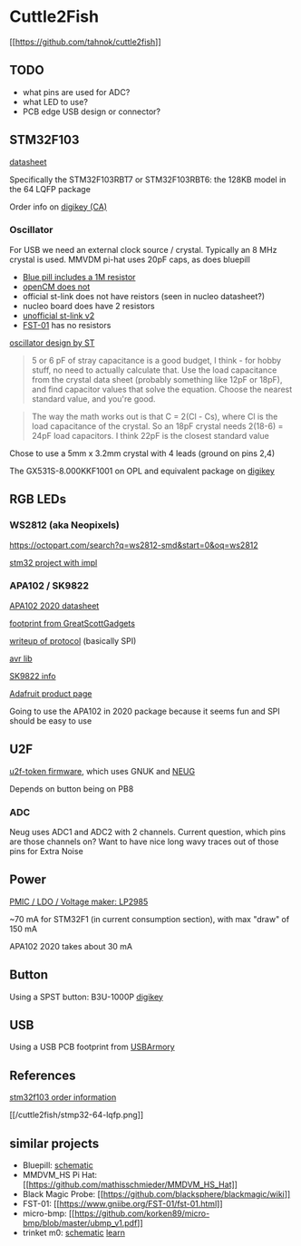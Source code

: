 # Cuttle2Fish

[[https://github.com/tahnok/cuttle2fish]]

## TODO

 - what pins are used for ADC?
 - what LED to use?
 - PCB edge USB design or connector?

## STM32F103

[datasheet](/cuttle2fish/stm32f103c8.pdf)

Specifically the STM32F103RBT7 or STM32F103RBT6: the 128KB model in the 64 LQFP package

Order info on [digikey (CA)](https://www.digikey.ca/product-detail/en/stmicroelectronics/STM32F103RBT7/497-11526-ND/2035337)

### Oscillator

For USB we need an external clock source / crystal. Typically an 8 MHz crystal is used. MMVDM pi-hat uses 20pF caps, as does bluepill

 - [Blue pill includes a 1M resistor](https://wiki.stm32duino.com/images/c/c1/Vcc-gnd.com-STM32F103C8-schematic.pdf)
 - [openCM does not](http://support.robotis.com/en/baggage_files/opencm/opencm904_rev_10_final_schematic.pdf)
 - official st-link does not have reistors (seen in nucleo datasheet?)
 - nucleo board does have 2 resistors
 - [unofficial st-link v2](http://www.micromouseonline.com/wp/wp-content/uploads/2014/01/mini-st-link-v2.png)
 - [FST-01](https://www.gniibe.org/images/FST-01/Fst-01-schematic.png) has no resistors

[oscillator design by ST](https://www.st.com/content/ccc/resource/technical/document/application_note/c6/eb/5e/11/e3/69/43/eb/CD00221665.pdf/files/CD00221665.pdf/jcr:content/translations/en.CD00221665.pdf)

> 5 or 6 pF of stray capacitance is a good budget, I think - for hobby stuff, no need to actually calculate that. Use the load capacitance from the crystal data sheet (probably something like 12pF or 18pF), and find capacitor values that solve the equation. Choose the nearest standard value, and you're good.

> The way the math works out is that C = 2(Cl - Cs), where Cl is the load capacitance of the crystal. So an 18pF crystal needs 2(18-6) = 24pF load capacitors. I think 22pF is the closest standard value

Chose to use a 5mm x 3.2mm crystal with 4 leads (ground on pins 2,4)

The GX531S-8.000KKF1001 on OPL and equivalent package on [digikey](https://www.digikey.ca/product-detail/en/ecs-inc/ECS-80-10-30B-CWN-TR/XC2708TR-ND/8023325)

## RGB LEDs

### WS2812 (aka Neopixels)

https://octopart.com/search?q=ws2812-smd&start=0&oq=ws2812

[stm32 project with impl](https://github.com/hwhw/stm32-projects)

### APA102 / SK9822

[APA102 2020 datasheet](http://www.led-color.com/upload/201604/APA102-2020%20SMD%20LED.pdf)

[footprint from GreatScottGadgets](https://github.com/greatscottgadgets/gsg-kicad-lib/blob/master/gsg-modules.pretty/APA102-2020.kicad_mod)

[writeup of protocol](https://cpldcpu.wordpress.com/2014/08/27/apa102/) (basically SPI)

[avr lib](https://github.com/cpldcpu/light_ws2812/tree/master/light_apa102_AVR)

[SK9822 info](https://cpldcpu.wordpress.com/2016/12/13/sk9822-a-clone-of-the-apa102/)

[Adafruit product page](https://www.adafruit.com/product/3341)

Going to use the APA102 in 2020 package because it seems fun and SPI should be easy to use

## U2F

[u2f-token firmware](https://github.com/gl-sergei/u2f-token), which uses GNUK and [NEUG](https://www.gniibe.org/memo/development/gnuk/rng/neug.html)

Depends on button being on PB8

### ADC

Neug uses ADC1 and ADC2 with 2 channels. Current question, which pins are those channels on? Want to have nice long wavy traces out of those pins for Extra Noise

## Power

[PMIC / LDO / Voltage maker: LP2985](https://www.digikey.ca/product-detail/en/texas-instruments/LP2985-33DBVR/296-18476-1-ND/809911)

~70 mA for STM32F1 (in current consumption section), with max "draw" of 150 mA

APA102 2020 takes about 30 mA

## Button

Using a SPST button: B3U-1000P [digikey](https://www.digikey.ca/product-detail/en/omron-electronics-inc-emc-div/B3U-1000P/SW1020CT-ND/1534357)

## USB

Using a USB PCB footprint from [USBArmory](https://github.com/inversepath/usbarmory)

## References

[stm32f103 order information](https://i.imgur.com/LTHdG1Q.png)

[[/cuttle2fish/stmp32-64-lqfp.png]]

## similar projects

 - Bluepill: [schematic](https://wiki.stm32duino.com/images/c/c1/Vcc-gnd.com-STM32F103C8-schematic.pdf)
 - MMDVM_HS Pi Hat: [[https://github.com/mathisschmieder/MMDVM_HS_Hat]]
 - Black Magic Probe: [[https://github.com/blacksphere/blackmagic/wiki]]
 - FST-01: [[https://www.gniibe.org/FST-01/fst-01.html]]
 - micro-bmp: [[https://github.com/korken89/micro-bmp/blob/master/ubmp_v1.pdf]]
 - trinket m0: [schematic](https://cdn-learn.adafruit.com/assets/assets/000/045/723/original/adafruit_products_schem.png?1503525048) [learn](https://learn.adafruit.com/adafruit-trinket-m0-circuitpython-arduino/downloads)

